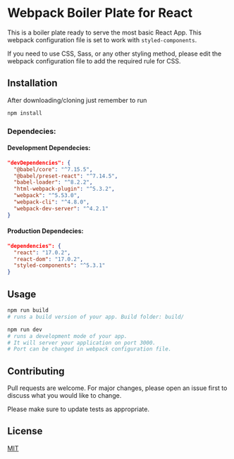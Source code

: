 # Webpack Boiler Plate for React

This is a boiler plate ready to serve the most basic React App. This webpack configuration file is set to work with `styled-components`.

If you need to use CSS, Sass, or any other styling method, please edit the webpack configuration file to add the required rule for CSS.

## Installation

After downloading/cloning just remember to run

```bash
npm install
```

### Dependecies:

#### Development Dependecies:

```json
"devDependencies": {
  "@babel/core": "^7.15.5",
  "@babel/preset-react": "^7.14.5",
  "babel-loader": "^8.2.2",
  "html-webpack-plugin": "^5.3.2",
  "webpack": "^5.53.0",
  "webpack-cli": "^4.8.0",
  "webpack-dev-server": "^4.2.1"
}
```

#### Production Dependecies:

```json
"dependencies": {
  "react": "17.0.2",
  "react-dom": "17.0.2",
  "styled-components": "^5.3.1"
}
```

## Usage

```bash
npm run build
# runs a build version of your app. Build folder: build/

npm run dev
# runs a development mode of your app.
# It will server your application on port 3000.
# Port can be changed in webpack configuration file.
```

## Contributing

Pull requests are welcome. For major changes, please open an issue first to discuss what you would like to change.

Please make sure to update tests as appropriate.

## License

[MIT](https://choosealicense.com/licenses/mit/)

